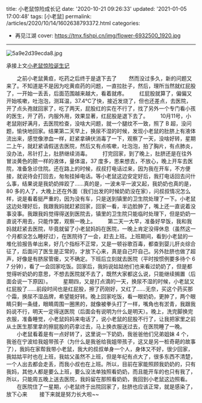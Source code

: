 title: 小老鼠惊险成长记
date: '2020-10-21 09:26:33'
updated: '2021-01-05 17:00:48'
tags: [小老鼠]
permalink: /articles/2020/10/14/1602638793372.html
categories: 
- 再见江湖
cover: https://tmx.fishpi.cn/img/flower-6932500_1920.jpg
---
![5a9e2d39ecda8.jpg](https://tmx.fishpi.cn/img/flower-6932500_1920.jpg)

承接上文[小老鼠惊险诞生记](https://www.sszsj.cc/articles/2020/09/20/1600608317739.html)

&emsp;&emsp;之前小老鼠黄疸，吃药之后终于是退下去了
&emsp;&emsp;然而没过多久，新的问题又来了。不知道是不是因为吃黄疸药的问题，一直拉肚子，然后，理所当然就红屁股了，一开始一丢丢，后面范围越来越大，看着就疼。
&emsp;&emsp;红屁股就算了，偏偏又开始咳嗽，吐泡泡，测耳温，37.4℃了快，接近发烧了，但也还差点，去医院，开了点头孢就回家了，吃了两天，屁股红的实在不行了，找了另外一个专门看小孩的医生，开了药，内服外用，效果显著，红屁股是退下去了。
&emsp;&emsp;10月11号，小老鼠刚好满月，去医院检查，没啥大问题，就一个腿纹不一致，照了 B 超，没问题，愉快地回家。结果第二天早上，换尿不湿的时候，发现小老鼠的肚脐上有液体流出来，感觉像渗血一样，赶紧拿碘伏消毒了一下，观察了一天，没啥好转，星期二上午，就赶紧请假送去医院，然后又有点咳嗽，吐泡泡，拍了胸片，有点肺炎，没办法，吊针打上，肚脐继续消毒。
  打完回家，到了晚上，肚脐还是在往外冒淡黄色的脓一样的液体，量体温，37 度多，思来想去，不放心，晚上开车去医院，准备急诊住院。还在路上的时候，叔叔打电话过来，因为我在开车，不方便接，就说待会打回去，匆匆挂掉电话。等小老鼠这边安定好后，我打电话回去问什么事，结果说是我奶奶摔跤了……真的是，一波未平一波又起，我奶奶也真的是，80 多的人了，大晚上还在外面（我们出发的时候奶奶没在家），问叔叔情况怎么样，说是看着挺严重的，因为没有车，只是送到镇里的卫生院处理了一下。小老鼠这边处理好后，我跟我妈就赶紧回家，回家一看，半边脸肿了，嘴上还一直说着没事没事。我跟我妈觉得得送到医院去，镇里的卫生院只能临时处理下，但是奶奶一直说不用去，只能作罢，观察一晚上。
  第二天一大早，准备好早饭，我和我妈就赶紧去医院，毕竟就留了小老鼠妈妈在医院，一晚上肯定没得休息（虽然这一个月都没怎么睡好过），在医院待了一会，赶去上班。上班期间，看到小老鼠的一堆化验报告单出来，好几个指标不正常，又是一顿谷歌百毒，都查到婴儿肝炎综合征了，后面问了医生是正常的，才放下心来，真是自己吓自己。另外肚脐也做了超声，好像是有脐尿管瘘，又不确定。下班后立刻就去医院（平时按惯例要多待个 6 7 分钟），看了一会回家吃饭。回家后，我妈说姑姑他们也来看过奶奶了，但是都觉得听奶奶的意思，不想去医院就不去了，既然大家都这么说，只能继续搁置（后面会说一下原因）。
  星期四，又是打点滴的一天，换尿不湿的时候，小老鼠又红屁股了……前段时间也是红屁股，擦了药刚好，又红了……无奈，买这个药买那个霜，换尿不湿品牌，希望能好转。晚上回家吃饭，看一眼奶奶，更肿了，两个眼睛只剩一条缝，眼睛周围一圈黑的，就像被拳头打了一样，嘴角也有淤青，我跟我妈说不行，明天一定得送医院（后面会有说明为什么是明天）。晚上，洗完脚换完衣服，准备睡觉，小老鼠妈妈来电话了，说小老鼠的屁股不行了，让我把家里之前从土医生那里拿的擦屁股的药拿过去，马上换衣服送过去，在医院睡了一晚。
  小老鼠看着是有一点好转了，这里说一下奶奶，我爸爸他们兄弟姐妹 4 个，我爸在宁波给我姐带孩子（为什么是我爸给我姐带孩子，这又是另一桩奇葩的故事了），我妈在家帮我带小老鼠，我大的叔叔单身一个人，身体又不好，很少回家，我姑姑平时也在上班，我姑父虽然不上班，但是年纪有点大了，很多东西不清楚，一个人出去都会走丢，而我小叔也在上班。所以，目前在家能照顾我奶奶的，只有我妈，其他人都是要么上班，要么没法单独照看奶奶，而且能开车的也只有我了，所以，只能周五晚上送去医院，我妈留在那照看奶奶，我回到小老鼠这边照看。
&emsp;&emsp;在医院住了一星期，小老鼠终于出院回家了，肚脐也应该正常，就是感染了，放下心来
&emsp;&emsp;接下来就是努力长大啦~~

